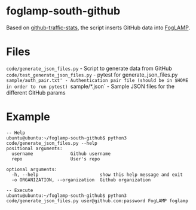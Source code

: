 # foglamp-south-github
Based on [github-traffic-stats](https://github.com/nchah/github-traffic-stats), the script inserts GitHub data into [FogLAMP](https://github.com/foglamp/FogLAMP). 


# Files
`code/generate_json_files.py` - Script to generate data from GitHub 
`code/test_generate_json_files.py` - pytest for generate_json_files.py
`sample/auth_pair.txt' - Authentication pair file (should be in $HOME in order to run pytest)
`sample/*.json` - Sample JSON files for the different GitHub params

# Example 
```
-- Help
ubuntu@ubuntu:~/foglamp-south-github$ python3 code/generate_json_files.py --help
positional arguments:
  username              Github username
  repo                  User's repo

optional arguments:
  -h, --help                       show this help message and exit
  -o ORGANIZATION, --organization  Github organization

-- Execute 
ubuntu@ubuntu:~/foglamp-south-github$ python3 code/generate_json_files.py user@github.com:password FogLAMP foglamp
``` 
